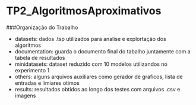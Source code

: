 # TP2_AlgoritmosAproximativos

###Organização do Trabalho

- datasets: dados .tsp utilizados para analise e explortação dos algoritmos
- documentation: guarda o documento final do tabalho juntamente com a tabela de resultados
- minidatasets: dataset reduzido com 10 modelos utilizandos no experimento 1
- others: alguns arquivos auxiliares como gerador de graficos, lista de entradas e limiares otimos
- results: resultados obtidos ao longo dos testes com arquivos .csv e imagens
